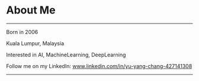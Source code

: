# About Me
_______________________________________________

Born in 2006

Kuala Lumpur, Malaysia

Interested in AI, MachineLearning, DeepLearning

Follow me on my LinkedIn: www.linkedin.com/in/yu-yang-chang-427141308

________________________________________________
